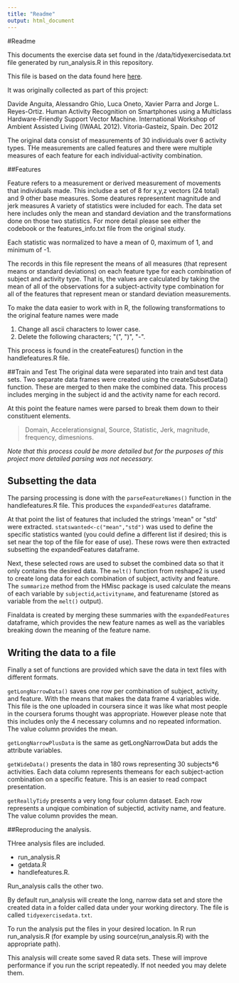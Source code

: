 ```yaml
---
title: "Readme"
output: html_document
---
```


#Readme

This documents the exercise data set found in the /data/tidyexercisedata.txt file generated by run_analysis.R in this repository.

This file is based on the data found here
[here](http://archive.ics.uci.edu/ml/datasets/Human+Activity+Recognition+Using+Smartphones#).

It was originally collected as part of this project:

Davide Anguita, Alessandro Ghio, Luca Oneto, Xavier Parra and Jorge L. Reyes-Ortiz. 
Human Activity Recognition on Smartphones using a Multiclass Hardware-Friendly Support 
Vector Machine. International Workshop of Ambient Assisted Living (IWAAL 2012). 
Vitoria-Gasteiz, Spain. Dec 2012

The original data consist of measurements of 30 individuals over 6 activity types. 
THe measurements are called features and there were multiple measures of each feature for each individual-activity combination. 


##Features

Feature refers to a measurement or derived measurement of movements that individuals made. This includse a set of 8 for x,y,z vectors (24 total) and 9 other base measures. Some deatures representent magnitude and jerk measures  A variety of statistics were included for each. The data set here includes only the mean and standard deviation and the transformations done on those two statistics. For more detail please see either the codebook or the features_info.txt file from the original study.

Each statistic was normalized to have a mean of 0, maximum of 1, and minimum of -1.

The records in this file represent the means of all measures (that represent means or standard deviations) on each feature type for each combination of subject and activity type. That is, the values are calculated by taking the mean of all of the observations for a subject-activity type combination for all of the features that represent mean or standard deviation measurements.


To make the data easier to work with in R, the following transformations to the original feature names were made
1. Change all ascii characters to lower case.
2. Delete the following characters; "(", ")", "-".

This process is found in the createFeatures() function in the handlefeatures.R file.

##Train and Test
The original data were separated into train and test data sets. Two separate data frames were created using the createSubsetData() function.  These are merged to then make the combined 
data. This process includes merging in the subject id and the activity name for each record.

At this point the feature names were parsed to break them down to their constituent elements.

>Domain, Accelerationsignal, Source, Statistic, Jerk, magnitude, frequency, dimesnions.

_Note that this process could be more detailed but for the purposes of this project more detailed parsing was not necessary._

## Subsetting the data
The parsing processing is done with the `parseFeatureNames()` function in the handlefeatures.R file. This produces the `expandedFeatures` dataframe.

At that point the list of features that included the strings 'mean" or "std' were extracted.
`statswanted<-c("mean","std")` was used to define the specific statistics wanted (you could define a different list if desired; this is set near the top of the file for ease of use). These rows were then extracted subsetting the expandedFeatures dataframe.

Next, these selected rows are used to subset the combined data so that it only contains the desired data. 
The `melt()` function from reshape2 is used to create long data for each combination of subject, activity and feature. The `summarize` method from the HMisc package is used calculate the means of each variable by `subjectid`,`activityname`, and featurename (stored as variable from the `melt()` output).  

Finaldata is created by merging these summaries with the `expandedFeatures` dataframe, which provides the new feature names as well as the variables breaking down the meaning of the feature name.


## Writing the data to a file
Finally a set of functions are provided which save the data in text files with different formats.

`getLongNarrowData()` saves one row per combination of subject, activity, and feature. With the means that makes the data frame 4 variables wide.  This file is the one uploaded in coursera since it was like what most people in the coursera forums thought was appropriate. However please note that this includes only the 4 necessary columns and no repeated 
information. The value column provides the mean.

`getLongNarrowPlusData` is the same as getLongNarrowData but adds the attribute variables.

`getWideData()` presents the data in 180 rows representing 30 subjects*6 activities. Each data  column represents themeans for each subject-action combination on a specific feature. This is an easier to read compact presentation.

`getReallyTidy` presents a very long four column dataset. Each row represents a unqique combination of subjectid, activity name, and feature. The value column provides the mean.

##Reproducing the analysis.

THree analysis files are included.

 * run_analysis.R
 * getdata.R
 * handlefeatures.R.

Run_analysis calls the other two.

By default run_analysis will create the long, narrow data set and store the created data in a folder called data under your working directory. The file is called `tidyexercisedata.txt`.

To run the analysis put the files in your desired location.  In R run run_analysis.R (for example by using source(run_analysis.R) with the appropriate path).

This analysis will create some saved R data sets. These will improve performance if you run the script repeatedly.  If not needed you may delete them. 
